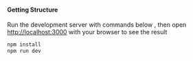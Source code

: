 #### Getting Structure

Run the development server with commands below , then open [http://localhost:3000](http://localhost:3000) with your browser to see the result

```bash
npm install
npm run dev

```
